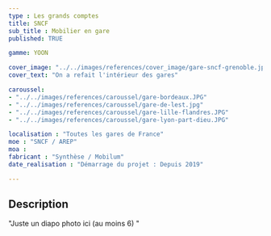 ```yaml
---
type : Les grands comptes
title: SNCF
sub_title : Mobilier en gare
published: TRUE

gamme: YOON 

cover_image: "../../images/references/cover_image/gare-sncf-grenoble.jpg"
cover_text: "On a refait l'intérieur des gares"

caroussel: 
- "../../images/references/caroussel/gare-bordeaux.JPG"
- "../../images/references/caroussel/gare-de-lest.jpg"
- "../../images/references/caroussel/gare-lille-flandres.JPG"
- "../../images/references/caroussel/gare-lyon-part-dieu.JPG"

localisation : "Toutes les gares de France"
moe : "SNCF / AREP"
moa : 
fabricant : "Synthèse / Mobilum"
date_realisation : "Démarrage du projet : Depuis 2019"

---
```


## Description
 "Juste un diapo photo ici (au moins 6) "